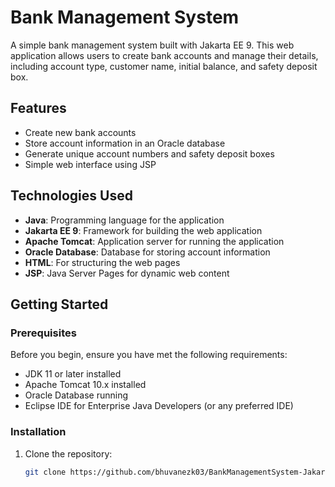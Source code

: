 # Bank Management System

A simple bank management system built with Jakarta EE 9. This web application allows users to create bank accounts and manage their details, including account type, customer name, initial balance, and safety deposit box.

## Features

- Create new bank accounts
- Store account information in an Oracle database
- Generate unique account numbers and safety deposit boxes
- Simple web interface using JSP

## Technologies Used

- **Java**: Programming language for the application
- **Jakarta EE 9**: Framework for building the web application
- **Apache Tomcat**: Application server for running the application
- **Oracle Database**: Database for storing account information
- **HTML**: For structuring the web pages
- **JSP**: Java Server Pages for dynamic web content

## Getting Started

### Prerequisites

Before you begin, ensure you have met the following requirements:

- JDK 11 or later installed
- Apache Tomcat 10.x installed
- Oracle Database running
- Eclipse IDE for Enterprise Java Developers (or any preferred IDE)

### Installation

1. Clone the repository:
   ```bash
   git clone https://github.com/bhuvanezk03/BankManagementSystem-JakartaEE.git
